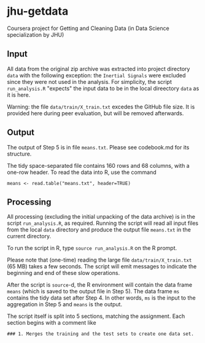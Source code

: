 jhu-getdata
===========

Coursera project for Getting and Cleaning Data (in Data Science specialization by JHU) 

## Input
All data from the original zip archive was extracted into project directory `data` with the following exception: 
the `Inertial Signals` were excluded since they were not used in the analysis.  For simplicity, the script `run_analysis.R` "expects" the input data to be in the local direectory `data` as it is here.

Warning: the file `data/train/X_train.txt` excedes the GitHub file size.  It is provided here during peer evaluation, but will be removed afterwards.


## Output
The output of Step 5 is in file `means.txt`.  Please see codebook.md for its structure.

The tidy space-separated file contains 160 rows and 68 columns, with a one-row header.  To read the data into R, use the command
```
means <- read.table("means.txt", header=TRUE)
```


## Processing
All processing (excluding the initial unpacking of the data archive) is in the script `run_analysis.R`, as required.  Running the script will read all input files from the local `data` directory and produce the output file `means.txt` in the current directory.  

To run the script in R, type `source run_analysis.R` on the R prompt.

Please note that (one-time) reading the large file `data/train/X_train.txt` (65 MB) takes a few seconds.  The script will emit messages to indicate the beginning and end of these slow operations.

After the script is `source`-d, the R environment will contain the data frame `means` (which is saved to the output file in Step 5).  The data frame `ms` contains the tidy data set after Step 4.  In other words, `ms` is the input to the aggregation in Step 5 and `means` is the output.

The script itself is split into 5 sections, matching the assignment.  Each section begins with a comment like 
```
### 1. Merges the training and the test sets to create one data set.
```












